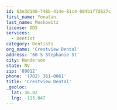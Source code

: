```yaml
---
id: 63e3d198-748b-414e-81c4-804b1f7d827c
first_name: Yonatan
last_name: Moskowitz
license: DDS
services:
  - Dentist
category: Dentists
org_name: 'Crestview Dental'
address: '60 S Stephanie St'
city: Henderson
state: NV
zip: '89012'
phone: '(702) 361-0061'
title: 'Crestview Dental'
_geoloc:
  lat: 36.02
  lng: -115.047
---
```

